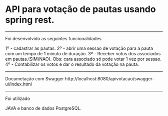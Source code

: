 # API para votação de pautas usando spring rest.

-----------------------------------------------

Foi desenvolvido as seguintes funcionalidades

1º - cadastrar as pautas.
2º - abrir uma sessao de votação para a pauta com um tempo de 1 minuto de duração.
3º - Receber votos dos associados em pautas.(SIM\NAO). Obs: cara associado só pode votar 1 vez por sessao.
4º - Contabilizar os votos e dar o resultado da votação na pauta.

----------------------------------------------------------------------------------

Documetação com Swagger
http://localhost:8080/apivotacao/swagger-ui/index.html

-----------------------------------------------------------------------------------

Foi utilizado

JAVA e banco de dados PostgreSQL.

